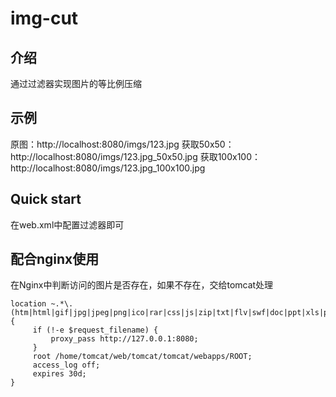 # img-cut
## 介绍
通过过滤器实现图片的等比例压缩

## 示例
原图：http://localhost:8080/imgs/123.jpg
获取50x50：http://localhost:8080/imgs/123.jpg_50x50.jpg
获取100x100：http://localhost:8080/imgs/123.jpg_100x100.jpg

## Quick start
在web.xml中配置过滤器即可

## 配合nginx使用
在Nginx中判断访问的图片是否存在，如果不存在，交给tomcat处理
```shell
location ~.*\.(htm|html|gif|jpg|jpeg|png|ico|rar|css|js|zip|txt|flv|swf|doc|ppt|xls|pdf)$ {
     if (!-e $request_filename) {
         proxy_pass http://127.0.0.1:8080;
     }
     root /home/tomcat/web/tomcat/tomcat/webapps/ROOT;
     access_log off;
     expires 30d;
}
```
